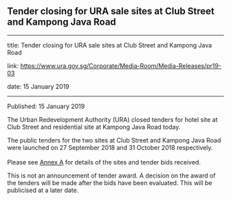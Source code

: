 ## Tender closing for URA sale sites at Club Street and Kampong Java Road
---
title: Tender closing for URA sale sites at Club Street and Kampong Java Road

link: https://www.ura.gov.sg/Corporate/Media-Room/Media-Releases/pr19-03

date: 15 January 2019

---

Published: 15 January 2019

The Urban Redevelopment Authority (URA) closed tenders for hotel site at Club Street and residential site at Kampong Java Road today.

The public tenders for the two sites at Club Street and Kampong Java Road were launched on 27 September 2018 and 31 October 2018 respectively.   
   
Please see [Annex A](https://www.ura.gov.sg/-/media/Corporate/Media-Room/2019/Jan/pr19-03a.pdf) for details of the sites and tender bids received.

This is not an announcement of tender award. A decision on the award of the tenders will be made after the bids have been evaluated. This will be publicised at a later date.